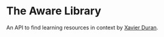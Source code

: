 # The Aware Library

An API to find learning resources in context by [Xavier Duran](http://relatedsquares.info/).